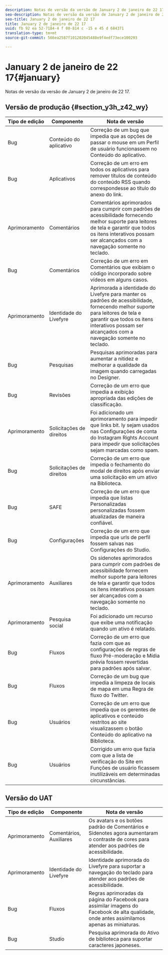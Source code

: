 ```yaml
---
description: Notas de versão da versão de January 2 de janeiro de 22 17.
seo-description: Notas de versão da versão de January 2 de janeiro de 22 17.
seo-title: January 2 de janeiro de 22 17
title: January 2 de janeiro de 22 17
uuid: fb 92 ea 52-7184-4 f 08-814 c -15 e 45 d 684371
translation-type: tm+mt
source-git-commit: 566ea2587f101202045488e9f4edf73ece100293

---
```



# January 2 de janeiro de 22 17{#january}

Notas de versão da versão de January 2 de janeiro de 22 17.

## Versão de produção {#section_y3h_z42_wy}

| Tipo de edição | Componente | Nota de versão |
|--- |--- |--- |
| Bug | Conteúdo do aplicativo | Correção de um bug que impedia que as opções de passar o mouse em um Perfil de usuário funcionassem no Conteúdo do aplicativo. |
| Bug | Aplicativos | Correção de um erro em todos os aplicativos para remover títulos de conteúdo do conteúdo RSS quando correspondesse ao título do anexo do link. |
| Aprimoramento | Comentários | Comentários aprimorados para cumprir com padrões de acessibilidade fornecendo melhor suporte para leitores de tela e garantir que todos os itens interativos possam ser alcançados com a navegação somente no teclado. |
| Bug | Comentários | Correção de um erro em Comentários que exibiam o código incorporado sobre vídeos em alguns casos. |
| Aprimoramento | Identidade do Livefyre | Aprimorada a identidade do Livefyre para manter os padrões de acessibilidade, fornecendo melhor suporte para leitores de tela e garantir que todos os itens interativos possam ser alcançados com a navegação somente no teclado. |
| Bug | Pesquisas | Pesquisas aprimoradas para aumentar a nitidez e melhorar a qualidade da imagem quando carregadas no Designer. |
| Bug | Revisões | Correção de um erro que impedia a exibição apropriada das edições de classificação. |
| Aprimoramento | Solicitações de direitos | Foi adicionado um aprimoramento para impedir que links bit. ly sejam usados nas Configurações de conta do Instagram Rights Account para impedir que solicitações sejam marcadas como spam. |
| Bug | Solicitações de direitos | Correção de um erro que impedia o fechamento do modal de direitos após enviar uma solicitação em um ativo na Biblioteca. |
| Bug | SAFE | Correção de um erro que impedia que listas Personalizadas personalizadas fossem atualizadas de maneira confiável. |
| Bug | Configurações | Correção de um erro que impedia que urls de perfil fossem salvas nas Configurações do Studio. |
| Aprimoramento | Auxiliares | Os sidenotes aprimorados para cumprir com padrões de acessibilidade fornecem melhor suporte para leitores de tela e garantir que todos os itens interativos possam ser alcançados com a navegação somente no teclado. |
| Aprimoramento | Pesquisa social | Foi adicionado um recurso que exibe uma notificação quando um ativo é relatado. |
| Bug | Fluxos | Correção de um erro que fazia com que as configurações de regras de fluxo Pré-moderação e Mídia prévia fossem revertidas para padrões após salvar. |
| Bug | Fluxos | Correção de um bug que impedia a limpeza de locais de mapa em uma Regra de fluxo do Twitter. |
| Bug | Usuários | Correção de um erro que impedia que os gerentes de aplicativos e conteúdo restritos ao site visualizassem o botão Conteúdo do aplicativo na Biblioteca. |
| Bug | Usuários | Corrigido um erro que fazia com que a lista de verificação do Site em Funções de usuário ficassem inutilizáveis em determinadas circunstâncias. |


## Versão do UAT

| Tipo de edição | Componente | Nota de versão |
|--- |--- |--- |
| Aprimoramento | Comentários, Auxiliares | Os avatars e os botões padrão de Comentários e Sidenotes agora aumentaram o contraste de cores para atender aos padrões de acessibilidade. |
| Aprimoramento | Identidade do Livefyre | Identidade aprimorada do Livefyre para suportar a navegação do teclado para atender aos padrões de acessibilidade. |
| Bug | Fluxos | Regras aprimoradas da página do Facebook para assimilar imagens do Facebook de alta qualidade, onde antes assimilamos apenas as miniaturas. |
| Bug | Studio | Pesquisa aprimorada do Ativo de biblioteca para suportar caracteres japoneses. |

